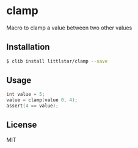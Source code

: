 clamp
=====

Macro to clamp a value between two other values

## Installation

```sh
$ clib install littlstar/clamp --save
```

## Usage

```c
int value = 5;
value = clamp(value 0, 4);
assert(4 == value);
```

## License

MIT

